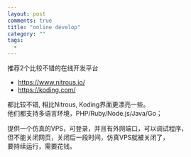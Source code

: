 ```yaml
---
layout: post
comments: true
title: "online develop"
category: ""
tags: 
  - 
---
```


推荐2个比较不错的在线开发平台

- <https://www.nitrous.io/>
- <https://koding.com/>

都比较不错, 相比Nitrous, Koding界面更漂亮一些。    
他们都支持多语言环境，PHP/Ruby/Node.js/Java/Go；

提供一个仿真的VPS，可登录，并且有外网端口，可以调试程序，  
但不能关闭网页，关闭后一段时间，仿真VPS就被关闭了，  
要持续运行，需要花钱。  
